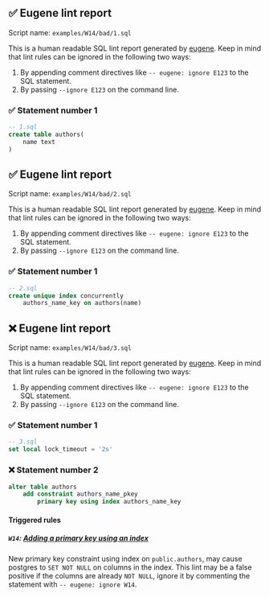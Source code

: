 ## ✅ Eugene lint report

Script name: `examples/W14/bad/1.sql`

This is a human readable SQL lint report generated by [eugene](https://github.com/kaaveland/eugene).
Keep in mind that lint rules can be ignored in the following two ways:

  1. By appending comment directives like `-- eugene: ignore E123` to the SQL statement.
  2. By passing `--ignore E123` on the command line.

### ✅ Statement number 1

```sql
-- 1.sql
create table authors(
    name text
)
```

## ✅ Eugene lint report

Script name: `examples/W14/bad/2.sql`

This is a human readable SQL lint report generated by [eugene](https://github.com/kaaveland/eugene).
Keep in mind that lint rules can be ignored in the following two ways:

  1. By appending comment directives like `-- eugene: ignore E123` to the SQL statement.
  2. By passing `--ignore E123` on the command line.

### ✅ Statement number 1

```sql
-- 2.sql
create unique index concurrently
    authors_name_key on authors(name)
```

## ❌ Eugene lint report

Script name: `examples/W14/bad/3.sql`

This is a human readable SQL lint report generated by [eugene](https://github.com/kaaveland/eugene).
Keep in mind that lint rules can be ignored in the following two ways:

  1. By appending comment directives like `-- eugene: ignore E123` to the SQL statement.
  2. By passing `--ignore E123` on the command line.

### ✅ Statement number 1

```sql
-- 3.sql
set local lock_timeout = '2s'
```

### ❌ Statement number 2

```sql
alter table authors
    add constraint authors_name_pkey
        primary key using index authors_name_key
```

#### Triggered rules

##### `W14`: [Adding a primary key using an index](https://kaveland.no/eugene/hints/W14/)

New primary key constraint using index on `public.authors`, may cause postgres to `SET NOT NULL` on columns in the index. This lint may be a false positive if the columns are already `NOT NULL`, ignore it by commenting the statement with `-- eugene: ignore W14`.
